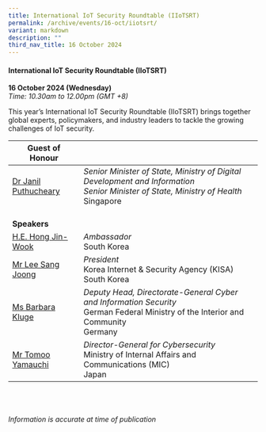 ```yaml
---
title: International IoT Security Roundtable (IIoTSRT)
permalink: /archive/events/16-oct/iiotsrt/
variant: markdown
description: ""
third_nav_title: 16 October 2024
---
```

#### **International IoT Security Roundtable (IIoTSRT)**

**16 October 2024 (Wednesday)**  
*Time: 10.30am to 12.00pm (GMT +8)*

This year’s International IoT Security Roundtable (IIoTSRT) brings together global experts, policymakers, and industry leaders to tackle the growing challenges of IoT security.

|**Guest of Honour**    |                                                              |
|------|------|
| [Dr Janil Puthucheary](/speakers/dr-janil-puthucheary/)  | *Senior Minister of State, Ministry of Digital Development and Information* <br>*Senior Minister of State, Ministry of Health*<br>Singapore     |
|<br>**Speakers**          |                                                              |
| [H.E. Hong Jin-Wook](/speakers/he-hong-jin-wook/)  | *Ambassador*<br>South Korea      |
| [Mr Lee Sang Joong](/speakers/mr-lee-sang-joong/)  | *President*<br> Korea Internet &amp; Security Agency (KISA)<br>South Korea      |
| [Ms Barbara Kluge](/speakers/ms-barbara-kluge/)  | *Deputy Head, Directorate-General Cyber and Information Security* <br>German Federal Ministry of the Interior and Community <br>Germany      |
| [Mr Tomoo Yamauchi](/speakers/mr-tomoo-yamauchi/)  | *Director-General for Cybersecurity* <br>Ministry of Internal Affairs and Communications (MIC)<br>Japan      |

<br><br><br>
*Information is accurate at time of publication*